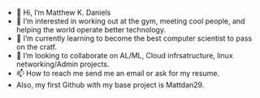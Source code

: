 - 👋 Hi, I’m Matthew K. Daniels 
- 👀 I’m interested in working out at the gym, meeting cool people, and helping the world operate better technology. 
- 🌱 I’m currently learning to become the best computer scientist to pass on the cratf. 
- 💞️ I’m looking to collaborate on AL/ML, Cloud infrsatructure, linux networking/Admin projects. 
- 📫 How to reach me send me an email or ask for my resume.
- Also, my first Github with my base project is Mattdan29. 

<!---
matthewdan29/matthewdan29 is a ✨ special ✨ repository because its `README.md` (this file) appears on your GitHub profile.
You can click the Preview link to take a look at your changes.
--->
